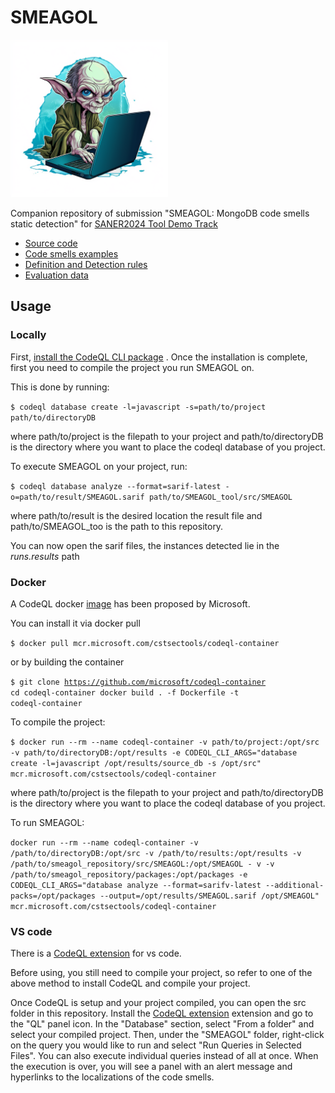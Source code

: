 # SMEAGOL

 <img src="SMEAGOL_logo.png" width="50%" />

Companion repository of submission "SMEAGOL: MongoDB code smells static detection" for [SANER2024 Tool Demo Track](https://conf.researchr.org/track/saner-2024/saner-2024-tool-demo-track-)

- [Source code](src/README.md)
- [Code smells examples](examples/README.md)
- [Definition and Detection rules](definitions/README.md)
- [Evaluation data](evaluation/analysis.ipynb)

## Usage

### Locally

First, [install the CodeQL CLI package](https://docs.github.com/en/code-security/codeql-cli/getting-started-with-the-codeql-cli/setting-up-the-codeql-cli#1-download-the-codeql-cli-zip-package) .
Once the installation is complete, first you need to compile the project you run SMEAGOL on.

This is done by running:

`$ codeql database create -l=javascript -s=path/to/project path/to/directoryDB`

where path/to/project is the filepath to your project and path/to/directoryDB is the directory where you want to place the codeql database of you project.

To execute SMEAGOL on your project, run:

`$ codeql database analyze --format=sarif-latest -o=path/to/result/SMEAGOL.sarif path/to/SMEAGOL_tool/src/SMEAGOL`

where path/to/result is the desired location the result file and path/to/SMEAGOL_too is the path to this repository.

You can now open the sarif files, the instances detected lie in the _runs.results_ path

### Docker

A CodeQL docker [image](https://github.com/microsoft/codeql-container) has been proposed by Microsoft.

You can install it via docker pull

`$ docker pull mcr.microsoft.com/cstsectools/codeql-container`

or by building the container

<code>$ git clone https://github.com/microsoft/codeql-container
cd codeql-container
docker build . -f Dockerfile -t codeql-container</code>

To compile the project:

`$ docker run --rm --name codeql-container -v path/to/project:/opt/src -v path/to/directoryDB:/opt/results -e CODEQL_CLI_ARGS="database create -l=javascript /opt/results/source_db -s /opt/src" mcr.microsoft.com/cstsectools/codeql-container`

where path/to/project is the filepath to your project and path/to/directoryDB is the directory where you want to place the codeql database of you project.

To run SMEAGOL:

`docker run --rm --name codeql-container -v /path/to/directoryDB:/opt/src -v /path/to/results:/opt/results -v /path/to/smeagol_repository/src/SMEAGOL:/opt/SMEAGOL - v -v /path/to/smeagol_repository/packages:/opt/packages -e CODEQL_CLI_ARGS="database analyze --format=sarifv-latest --additional-packs=/opt/packages --output=/opt/results/SMEAGOL.sarif /opt/SMEAGOL" mcr.microsoft.com/cstsectools/codeql-container`

### VS code

There is a [CodeQL extension](https://marketplace.visualstudio.com/items?itemName=GitHub.vscode-codeql) for vs code.

Before using, you still need to compile your project, so refer to one of the above method to install CodeQL and compile your project.

Once CodeQL is setup and your project compiled, you can open the src folder in this repository.
Install the [CodeQL extension](https://marketplace.visualstudio.com/items?itemName=GitHub.vscode-codeql) extension and go to the "QL" panel icon.
In the "Database" section, select "From a folder" and select your compiled project.
Then, under the "SMEAGOL" folder, right-click on the query you would like to run and select "Run Queries in Selected Files". You can also execute individual queries instead of all at once.
When the execution is over, you will see a panel with an alert message and hyperlinks to the localizations of the code smells.
